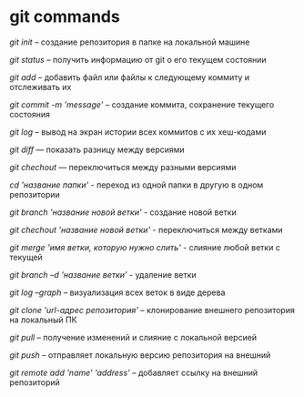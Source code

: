# git commands

_*git init*_ – создание репозитория в папке на локальной машине

_*git status*_ – получить информацию от git о его текущем состоянии

_*git add*_ – добавить файл или файлы к следующему коммиту и отслеживать их

_*git commit -m 'message'*_ – создание коммита, сохранение текущего состояния

_*git log*_ – вывод на экран истории всех коммитов с их хеш-кодами

_*git diff*_ — показать разницу между версиями

_*git chechout*_ — переключиться между разными версиями

_*cd 'название папки'*_ - переход из одной папки в другую в одном репозитории

_*git branch 'название новой ветки'*_ - создание новой ветки

_*git chechout 'название новой ветки'*_ - переключиться между ветками

_*git merge 'имя ветки, которую нужно слить'*_ - слияние любой ветки с текущей

_*git branch –d 'название ветки'*_ - удаление ветки

_*git log –graph*_ – визуализация всех веток в виде дерева

_*git clone 'url-адрес репозитория'*_ – клонирование внешнего репозитория на  локальный ПК

_*git pull*_ – получение изменений и слияние с локальной версией

_*git push*_ – отправляет локальную версию репозитория на внешний

_*git remote add 'name' 'address'*_ – добавляет ссылку на внешний репозиторий
